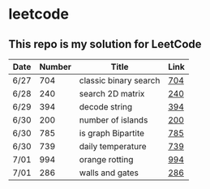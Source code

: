 # leetcode
## This repo is my solution for LeetCode

| Date          | Number        |  Title |  Link
| -----------   | -----------   | ----------- | ----------- |
| 6/27          | 704           | classic binary search | [704](BinarySearch704.java)
| 6/28          | 240           | search 2D matrix | [240](SearchMatrix240.java)
| 6/29          | 394           | decode string | [394](DecodeString394.java)
| 6/30          | 200           | number of islands | [200](NumIslands200.java)
| 6/30          | 785           | is graph Bipartite | [785](IsBipartite785.java)
| 6/30          | 739           | daily temperature | [739](DailyTemperatures739.java)
| 7/01          | 994           | orange rotting | [994](OrangeRotton994.java)
| 7/01          | 286           | walls and gates | [286](WallAndGate286.java)

